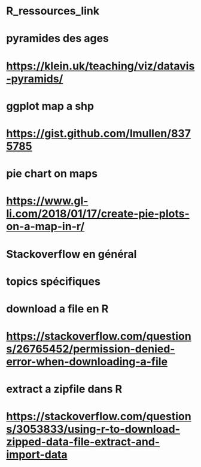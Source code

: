 # R_ressources_link

# pyramides des ages
# https://klein.uk/teaching/viz/datavis-pyramids/

# ggplot map a shp
# https://gist.github.com/lmullen/8375785


# pie chart on maps
# https://www.gl-li.com/2018/01/17/create-pie-plots-on-a-map-in-r/

# Stackoverflow en général
# topics spécifiques

# download a file en R
# https://stackoverflow.com/questions/26765452/permission-denied-error-when-downloading-a-file
# extract a zipfile dans R
# https://stackoverflow.com/questions/3053833/using-r-to-download-zipped-data-file-extract-and-import-data

